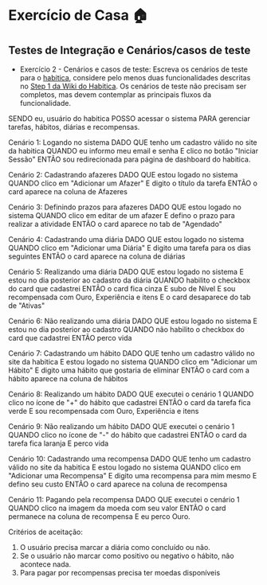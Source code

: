 # Exercício de Casa 🏠 

## Testes de Integração e Cenários/casos de teste

- Exercício 2 - Cenários e casos de teste:
Escreva os cenários de teste para o [habitica](https://habitica.com/static/home), considere pelo menos duas funcionalidades descritas no [Step 1 da Wiki do Habitica](https://habitica.fandom.com/wiki/Habitica_Wiki). Os cenários de teste não precisam ser completos, mas devem contemplar as principais fluxos da funcionalidade. 

SENDO eu, usuário do habitica
POSSO acessar o sistema
PARA gerenciar tarefas, hábitos, diárias e recompensas.

Cenário 1: Logando no sistema
DADO QUE tenho um cadastro válido no site da habitica
QUANDO eu informo meu email e senha 
E clico no botão "Iniciar Sessão" 
ENTÃO sou redirecionada para página de dashboard do habitica.

Cenário 2: Cadastrando afazeres
DADO QUE estou logado no sistema 
QUANDO clico em "Adicionar um Afazer"
E digito o título da tarefa 
ENTÃO o card aparece na coluna de Afazeres

Cenário 3: Definindo prazos para afazeres
DADO QUE estou logado no sistema 
QUANDO clico em editar de um afazer
E defino o prazo para realizar a atividade
ENTÃO o card aparece no tab de "Agendado"

Cenário 4: Cadastrando uma diária
DADO QUE estou logado no sistema 
QUANDO clico em "Adicionar uma Diária"
E digito uma tarefa para os dias seguintes
ENTÃO o card aparece na coluna de diárias

Cenário 5: Realizando uma diária
DADO QUE estou logado no sistema
E estou no dia posterior ao cadastro da diária
QUANDO habilito o checkbox do card que cadastrei
ENTÃO o card fica cinza
E subo de Nível
E sou recompensada com Ouro, Experiência e itens 
E o card desaparece do tab de "Ativas"

Cenário 6: Não realizando uma diária
DADO QUE estou logado no sistema
E estou no dia posterior ao cadastro
QUANDO não habilito o checkbox do card que cadastrei
ENTÃO perco vida

Cenário 7: Cadastrando um hábito
DADO QUE tenho um cadastro válido no site da habitica
E estou logado no sistema 
QUANDO clico em "Adicionar um Hábito"
E digito uma hábito que gostaria de eliminar
ENTÃO o card com a hábito aparece na coluna de hábitos

Cenário 8: Realizando um hábito
DADO QUE executei o cenário 1
QUANDO clico no ícone de "+" do hábito que cadastrei
ENTÃO o card da tarefa fica verde
E sou recompensada com Ouro, Experiência e itens

Cenário 9: Não realizando um hábito
DADO QUE executei o cenário 1
QUANDO clico no ícone de "-" do hábito que cadastrei
ENTÃO o card da tarefa fica laranja
E perco vida 

Cenário 10: Cadastrando uma recompensa
DADO QUE tenho um cadastro válido no site da habitica
E estou logado no sistema 
QUANDO clico em "Adicionar uma Recompensa"
E digito uma recompensa para mim mesmo
E defino seu custo
ENTÃO o card aparece na coluna de recompensa

Cenário 11: Pagando pela recompensa
DADO QUE executei o cenário 1 
QUANDO clico na imagem da moeda com seu valor
ENTÃO o card permanece na coluna de recompensa
E eu perco Ouro.


Critérios de aceitação:
1. O usuário precisa marcar a diária como concluído ou não.
2. Se o usuário não marcar como positivo ou negativo o hábito, não acontece nada.
3. Para pagar por recompensas precisa ter moedas disponíveis
